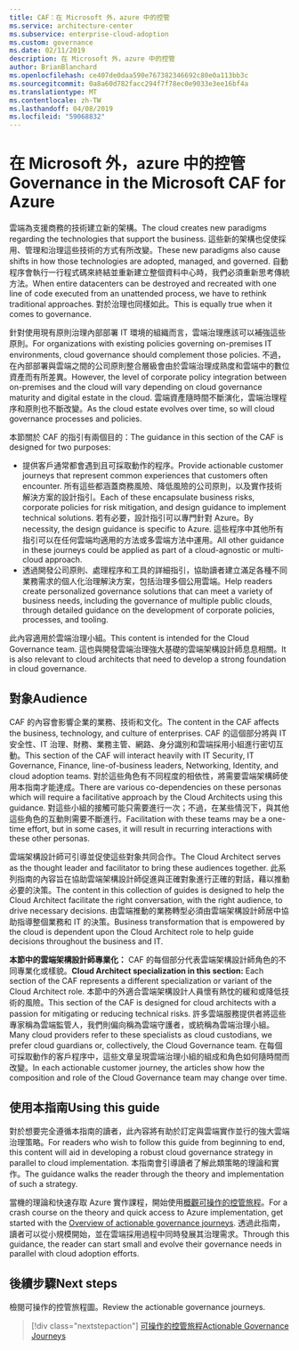```yaml
---
title: CAF：在 Microsoft 外，azure 中的控管
ms.service: architecture-center
ms.subservice: enterprise-cloud-adoption
ms.custom: governance
ms.date: 02/11/2019
description: 在 Microsoft 外，azure 中的控管
author: BrianBlanchard
ms.openlocfilehash: ce407de0daa590e767382346692c80e0a113bb3c
ms.sourcegitcommit: 0a8a60d782facc294f7f78ec0e9033e3ee16bf4a
ms.translationtype: MT
ms.contentlocale: zh-TW
ms.lasthandoff: 04/08/2019
ms.locfileid: "59068832"
---
```

# <a name="governance-in-the-microsoft-caf-for-azure"></a><span data-ttu-id="d25e3-103">在 Microsoft 外，azure 中的控管</span><span class="sxs-lookup"><span data-stu-id="d25e3-103">Governance in the Microsoft CAF for Azure</span></span>

<span data-ttu-id="d25e3-104">雲端為支援商務的技術建立新的架構。</span><span class="sxs-lookup"><span data-stu-id="d25e3-104">The cloud creates new paradigms regarding the technologies that support the business.</span></span> <span data-ttu-id="d25e3-105">這些新的架構也促使採用、管理和治理這些技術的方式有所改變。</span><span class="sxs-lookup"><span data-stu-id="d25e3-105">These new paradigms also cause shifts in how those technologies are adopted, managed, and governed.</span></span> <span data-ttu-id="d25e3-106">自動程序會執行一行程式碼來終結並重新建立整個資料中心時，我們必須重新思考傳統方法。</span><span class="sxs-lookup"><span data-stu-id="d25e3-106">When entire datacenters can be destroyed and recreated with one line of code executed from an unattended process, we have to rethink traditional approaches.</span></span> <span data-ttu-id="d25e3-107">對於治理也同樣如此。</span><span class="sxs-lookup"><span data-stu-id="d25e3-107">This is equally true when it comes to governance.</span></span>

<span data-ttu-id="d25e3-108">針對使用現有原則治理內部部署 IT 環境的組織而言，雲端治理應該可以補強這些原則。</span><span class="sxs-lookup"><span data-stu-id="d25e3-108">For organizations with existing policies governing on-premises IT environments, cloud governance should complement those policies.</span></span> <span data-ttu-id="d25e3-109">不過，在內部部署與雲端之間的公司原則整合層級會由於雲端治理成熟度和雲端中的數位資產而有所差異。</span><span class="sxs-lookup"><span data-stu-id="d25e3-109">However, the level of corporate policy integration between on-premises and the cloud will vary depending on cloud governance maturity and digital estate in the cloud.</span></span> <span data-ttu-id="d25e3-110">雲端資產隨時間不斷演化，雲端治理程序和原則也不斷改變。</span><span class="sxs-lookup"><span data-stu-id="d25e3-110">As the cloud estate evolves over time, so will cloud governance processes and policies.</span></span>

<span data-ttu-id="d25e3-111">本節關於 CAF 的指引有兩個目的：</span><span class="sxs-lookup"><span data-stu-id="d25e3-111">The guidance in this section of the CAF is designed for two purposes:</span></span>

* <span data-ttu-id="d25e3-112">提供客戶通常都會遇到且可採取動作的程序。</span><span class="sxs-lookup"><span data-stu-id="d25e3-112">Provide actionable customer journeys that represent common experiences that customers often encounter.</span></span> <span data-ttu-id="d25e3-113">所有這些都涵蓋商務風險、降低風險的公司原則，以及實作技術解決方案的設計指引。</span><span class="sxs-lookup"><span data-stu-id="d25e3-113">Each of these encapsulate business risks, corporate policies for risk mitigation, and design guidance to implement technical solutions.</span></span> <span data-ttu-id="d25e3-114">若有必要，設計指引可以專門針對 Azure。</span><span class="sxs-lookup"><span data-stu-id="d25e3-114">By necessity, the design guidance is specific to Azure.</span></span> <span data-ttu-id="d25e3-115">這些程序中其他所有指引可以在任何雲端均適用的方法或多雲端方法中運用。</span><span class="sxs-lookup"><span data-stu-id="d25e3-115">All other guidance in these journeys could be applied as part of a cloud-agnostic or multi-cloud approach.</span></span>
* <span data-ttu-id="d25e3-116">透過開發公司原則、處理程序和工具的詳細指引，協助讀者建立滿足各種不同業務需求的個人化治理解決方案，包括治理多個公用雲端。</span><span class="sxs-lookup"><span data-stu-id="d25e3-116">Help readers create personalized governance solutions that can meet a variety of business needs, including the governance of multiple public clouds, through detailed guidance on the development of corporate policies, processes, and tooling.</span></span>

<span data-ttu-id="d25e3-117">此內容適用於雲端治理小組。</span><span class="sxs-lookup"><span data-stu-id="d25e3-117">This content is intended for the Cloud Governance team.</span></span> <span data-ttu-id="d25e3-118">這也與開發雲端治理強大基礎的雲端架構設計師息息相關。</span><span class="sxs-lookup"><span data-stu-id="d25e3-118">It is also relevant to cloud architects that need to develop a strong foundation in cloud governance.</span></span>

## <a name="audience"></a><span data-ttu-id="d25e3-119">對象</span><span class="sxs-lookup"><span data-stu-id="d25e3-119">Audience</span></span>

<span data-ttu-id="d25e3-120">CAF 的內容會影響企業的業務、技術和文化。</span><span class="sxs-lookup"><span data-stu-id="d25e3-120">The content in the CAF affects the business, technology, and culture of enterprises.</span></span> <span data-ttu-id="d25e3-121">CAF 的這個部分將與 IT 安全性、IT 治理、財務、業務主管、網路、身分識別和雲端採用小組進行密切互動。</span><span class="sxs-lookup"><span data-stu-id="d25e3-121">This section of the CAF will interact heavily with IT Security, IT Governance, Finance, line-of-business leaders, Networking, Identity, and cloud adoption teams.</span></span> <span data-ttu-id="d25e3-122">對於這些角色有不同程度的相依性，將需要雲端架構師使用本指南才能達成。</span><span class="sxs-lookup"><span data-stu-id="d25e3-122">There are various co-dependencies on these personas which will require a facilitative approach by the Cloud Architects using this guidance.</span></span> <span data-ttu-id="d25e3-123">對這些小組的接觸可能只需要進行一次；不過，在某些情況下，與其他這些角色的互動則需要不斷進行。</span><span class="sxs-lookup"><span data-stu-id="d25e3-123">Facilitation with these teams may be a one-time effort, but in some cases, it will result in recurring interactions with these other personas.</span></span>

<span data-ttu-id="d25e3-124">雲端架構設計師可引導並促使這些對象共同合作。</span><span class="sxs-lookup"><span data-stu-id="d25e3-124">The Cloud Architect serves as the thought leader and facilitator to bring these audiences together.</span></span> <span data-ttu-id="d25e3-125">此系列指南的內容旨在協助雲端架構設計師促進與正確對象進行正確的對話，藉以推動必要的決策。</span><span class="sxs-lookup"><span data-stu-id="d25e3-125">The content in this collection of guides is designed to help the Cloud Architect facilitate the right conversation, with the right audience, to drive necessary decisions.</span></span> <span data-ttu-id="d25e3-126">由雲端推動的業務轉型必須由雲端架構設計師居中協助指導整個業務和 IT 的決策。</span><span class="sxs-lookup"><span data-stu-id="d25e3-126">Business transformation that is empowered by the cloud is dependent upon the Cloud Architect role to help guide decisions throughout the business and IT.</span></span>

<span data-ttu-id="d25e3-127">**本節中的雲端架構設計師專業化：** CAF 的每個部分代表雲端架構設計師角色的不同專業化或樣貌。</span><span class="sxs-lookup"><span data-stu-id="d25e3-127">**Cloud Architect specialization in this section:** Each section of the CAF represents a different specialization or variant of the Cloud Architect role.</span></span> <span data-ttu-id="d25e3-128">本節中的外適合雲端架構設計人員懷有熱忱的緩和或降低技術的風險。</span><span class="sxs-lookup"><span data-stu-id="d25e3-128">This section of the CAF is designed for cloud architects with a passion for mitigating or reducing technical risks.</span></span> <span data-ttu-id="d25e3-129">許多雲端服務提供者將這些專家稱為雲端監管人，我們則偏向稱為雲端守護者，或統稱為雲端治理小組。</span><span class="sxs-lookup"><span data-stu-id="d25e3-129">Many cloud providers refer to these specialists as cloud custodians, we prefer cloud guardians or, collectively, the Cloud Governance team.</span></span> <span data-ttu-id="d25e3-130">在每個可採取動作的客戶程序中，這些文章呈現雲端治理小組的組成和角色如何隨時間而改變。</span><span class="sxs-lookup"><span data-stu-id="d25e3-130">In each actionable customer journey, the articles show how the composition and role of the Cloud Governance team may change over time.</span></span>

## <a name="using-this-guide"></a><span data-ttu-id="d25e3-131">使用本指南</span><span class="sxs-lookup"><span data-stu-id="d25e3-131">Using this guide</span></span>

<span data-ttu-id="d25e3-132">對於想要完全遵循本指南的讀者，此內容將有助於訂定與雲端實作並行的強大雲端治理策略。</span><span class="sxs-lookup"><span data-stu-id="d25e3-132">For readers who wish to follow this guide from beginning to end, this content will aid in developing a robust cloud governance strategy in parallel to cloud implementation.</span></span> <span data-ttu-id="d25e3-133">本指南會引導讀者了解此類策略的理論和實作。</span><span class="sxs-lookup"><span data-stu-id="d25e3-133">The guidance walks the reader through the theory and implementation of such a strategy.</span></span>

<span data-ttu-id="d25e3-134">當機的理論和快速存取 Azure 實作課程，開始使用[概觀可操作的控管旅程](./journeys/overview.md)。</span><span class="sxs-lookup"><span data-stu-id="d25e3-134">For a crash course on the theory and quick access to Azure implementation, get started with the [Overview of actionable governance journeys](./journeys/overview.md).</span></span> <span data-ttu-id="d25e3-135">透過此指南，讀者可以從小規模開始，並在雲端採用過程中同時發展其治理需求。</span><span class="sxs-lookup"><span data-stu-id="d25e3-135">Through this guidance, the reader can start small and evolve their governance needs in parallel with cloud adoption efforts.</span></span>

## <a name="next-steps"></a><span data-ttu-id="d25e3-136">後續步驟</span><span class="sxs-lookup"><span data-stu-id="d25e3-136">Next steps</span></span>

<span data-ttu-id="d25e3-137">檢閱可操作的控管旅程圖。</span><span class="sxs-lookup"><span data-stu-id="d25e3-137">Review the actionable governance journeys.</span></span>

> [!div class="nextstepaction"]
> [<span data-ttu-id="d25e3-138">可操作的控管旅程</span><span class="sxs-lookup"><span data-stu-id="d25e3-138">Actionable Governance Journeys</span></span>](./journeys/overview.md)
